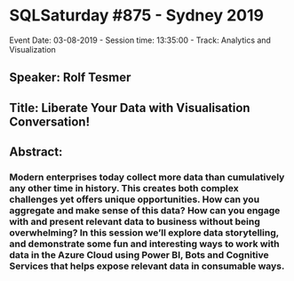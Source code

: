 # SQLSaturday #875 - Sydney 2019
Event Date: 03-08-2019 - Session time: 13:35:00 - Track: Analytics and Visualization
## Speaker: Rolf Tesmer
## Title: Liberate Your Data with Visualisation  Conversation!
## Abstract:
### Modern enterprises today collect more data than cumulatively any other time in history.  This creates both complex challenges yet offers unique opportunities.  How can you aggregate and make sense of this data?  How can you engage with and present relevant data to business without being overwhelming?  In this session we’ll explore data storytelling, and demonstrate some fun and interesting ways to work with data in the Azure Cloud using Power BI, Bots and Cognitive Services that helps expose relevant data in consumable ways.
